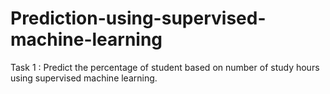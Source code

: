 # Prediction-using-supervised-machine-learning
Task 1 : Predict the percentage of student based on number of study hours using supervised machine learning.
